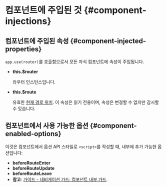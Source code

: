 # 컴포넌트에 주입된 것 {#component-injections}

## 컴포넌트에 주입된 속성 {#component-injected-properties}

`app.use(router)`를 호출함으로서 모든 자식 컴포넌트에 속성이 주입됩니다.

- **this.\$router**

  라우터 인스턴스입니다.

- **this.\$route**

  유효한 [현재 경로 위치](/api/typescript/route-location-normalized.html).
  이 속성은 읽기 전용이며, 속성은 변경할 수 없지만 감시할 수 있습니다.

## 컴포넌트에서 사용 가능한 옵션 {#component-enabled-options}

이것은 컴포넌트에서 옵션 API 스타일로 `<script>`를 작성할 때,
내부에 추가 가능한 옵션입니다:

- **beforeRouteEnter**
- **beforeRouteUpdate**
- **beforeRouteLeave**
  <br>
- **참고**: [가이드 - 네비게이션 가드: 컴포넌트 내부 가드](/guide/advanced/navigation-guards.md#in-component-guards).